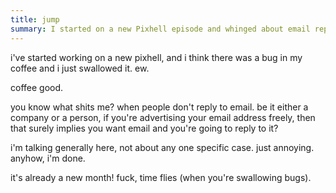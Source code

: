 ```yaml
---
title: jump
summary: I started on a new Pixhell episode and whinged about email replies.
---
```


i've started working on a new pixhell, and i think there was a bug in my coffee and i just swallowed it. ew.

coffee good.

you know what shits me? when people don't reply to email. be it either a company or a person, if you're advertising your email address freely, then that surely implies you want email and you're going to reply to it?

i'm talking generally here, not about any one specific case. just annoying. 
anyhow, i'm done.

it's already a new month! fuck, time flies (when you're swallowing bugs).